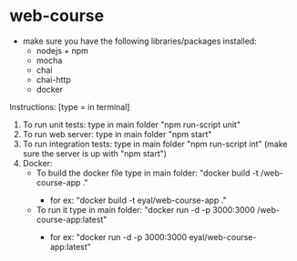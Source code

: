 # web-course

* make sure you have the following libraries/packages installed:
  - nodejs + npm
  - mocha
  - chai
  - chai-http
  - docker

Instructions: [type = in terminal]
1. To run unit tests: type in main folder "npm run-script unit"
2. To run web server: type in main folder "npm start"
3. To run integration tests: type in main folder "npm run-script int" (make sure the server is up with "npm start")
4. Docker:
      * To build the docker file type in main folder: "docker build -t <your-username>/web-course-app ."
        - for ex: "docker build -t eyal/web-course-app ."
      * To run it type in main folder: "docker run -d -p 3000:3000 <your-username>/web-course-app:latest"
        - for ex: "docker run -d -p 3000:3000 eyal/web-course-app:latest"
